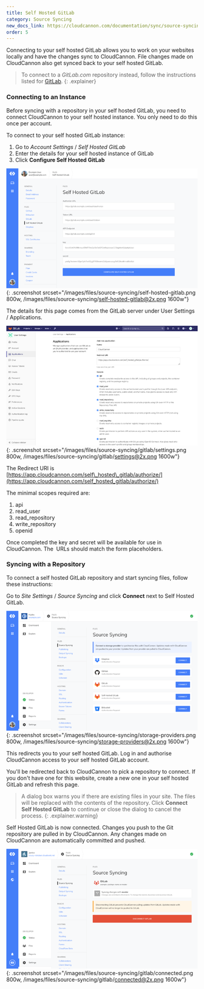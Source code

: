 ```yaml
---
title: Self Hosted GitLab
category: Source Syncing
new_docs_link: https://cloudcannon.com/documentation/sync/source-syncing/self-hosted-gitlab/
order: 5
---
```


Connecting to your self hosted GitLab allows you to work on your websites locally and have the changes sync to CloudCannon. File changes made on CloudCannon also get synced back to your self hosted GitLab.

> To connect to a *GitLab.com* repository instead, follow the instructions listed for [GitLab](/files/source-syncing/gitlab/).
{: .explainer}

### Connecting to an Instance

Before syncing with a repository in your self hosted GitLab, you need to connect CloudCannon to your self hosted instance. You only need to do this once per account.

To connect to your self hosted GitLab instance:

1. Go to *Account Settings* / *Self Hosted GitLab*
2. Enter the details for your self hosted instance of GitLab
3. Click **Configure Self Hosted GitLab**

![Self hosted GitLab entry interface](/images/files/source-syncing/self-hosted-gitlab.png){: .screenshot srcset="/images/files/source-syncing/self-hosted-gitlab.png 800w, /images/files/source-syncing/self-hosted-gitlab@2x.png 1600w"}

The details for this page comes from the GitLab server under User Settings / Applications.

![Settings page from GitLab](/images/files/source-syncing/gitlab/settings.png){: .screenshot srcset="/images/files/source-syncing/gitlab/settings.png 800w, /images/files/source-syncing/gitlab/settings@2x.png 1600w"}

The Redirect URI is [https://app.cloudcannon.com/self\_hosted\_gitlab/authorize/](https://app.cloudcannon.com/self_hosted_gitlab/authorize/)

The minimal scopes required are:

1. api
2. read\_user
3. read\_repository
4. write\_repository
5. openid

Once completed the key and secret will be available for use in CloudCannon. The&nbsp; URLs should match the form placeholders.

### Syncing with a Repository

To connect a self hosted GitLab repository and start syncing files, follow these instructions:

Go to *Site Settings* / *Source Syncing* and click **Connect** next to Self Hosted GitLab.

![Storage Providers interface](/images/files/source-syncing/storage-providers.png){: .screenshot srcset="/images/files/source-syncing/storage-providers.png 800w, /images/files/source-syncing/storage-providers@2x.png 1600w"}

This redirects you to your self hosted GitLab. Log in and authorise CloudCannon access to your self hosted GitLab account.

You'll be redirected back to CloudCannon to pick a repository to connect. If you don't have one for this website, create a new one in your self hosted GitLab and refresh this page.

> A dialog box warns you if there are existing files in your site. The files will be replaced with the contents of the repository. Click **Connect Self Hosted GitLab** to continue or close the dialog to cancel the process.
{: .explainer.warning}

Self Hosted GitLab is now connected. Changes you push to the Git repository are pulled in by CloudCannon. Any changes made on CloudCannon are automatically committed and pushed.

![Storage Providers interface with GitLab connected](/images/files/source-syncing/gitlab/connected.png){: .screenshot srcset="/images/files/source-syncing/gitlab/connected.png 800w, /images/files/source-syncing/gitlab/connected@2x.png 1600w"}